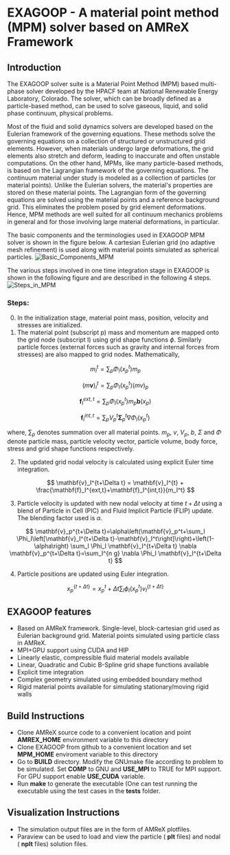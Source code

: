 # EXAGOOP - A material point method (MPM) solver based on AMReX Framework
## Introduction

The EXAGOOP solver suite is a Material Point Method (MPM) based multi-phase solver developed by the HPACF team at National Renewable Energy Laboratory, Colorado. The solver, which can be broadly defined as a particle-based method, can be used to solve gaseous, liquid, and solid phase continuum, physical problems.

Most of the fluid and solid dynamics solvers are developed based on the Eulerian framework of the governing equations. These methods solve the governing equations on a collection of structured or unstructured grid elements. However, when materials undergo large deformations, the grid elements also stretch and deform, leading to inaccurate and often unstable computations. On the other hand, MPMs, like many particle-based methods, is based on the Lagrangian framework of the governing equations. The continuum material under study is modeled as a collection of particles (or material points). Unlike the Eulerian solvers, the material's properties are stored on these material points. The Lagrangian form of the governing equations are solved using the material points and a reference background grid. This eliminates the problem posed by grid element deformations. Hence, MPM methods are well suited for all continuum mechanics problems in general and for those involving large material deformations, in particular.

The basic components and the terminologies used in EXAGOOP MPM solver is shown in the figure below. A cartesian Eulerian grid (no adaptive mesh refinement) is used along with material points simulated as spherical particles.
![Basic_Components_MPM](https://github.com/NREL/Exagoop/assets/98907926/d788b923-fe35-499d-98f9-c37e7c4bf06b)


The various steps involved in one time integration stage in EXAGOOP is shown in the following figure and are described in the following 4 steps.
![Steps_in_MPM](https://github.com/NREL/Exagoop/assets/98907926/30811ef6-57ca-4983-89ed-65b27c14f70d)


### Steps:

0. In the initialization stage, material point mass, position, velocity and stresses are initialized.
1. The material point (subscript p) mass and momentum are mapped onto the grid node (subscript I) using grid shape functions $\phi$. Similarly particle forces (external forces such as gravity and internal forces from stresses) are also mapped to grid nodes. Mathematically, 

$$
m_I^t = \sum_p \Phi_I (x_p^t) m_p
$$

$$
(m\mathbf{v})_I^t = \sum_p \Phi_I (x_p^t) (mv)_p
$$

$$
\mathbf{f}_I^{ext,t} = \sum_p \Phi_I (x_p^t) m_p \mathbf{b}(x_p)
$$

$$
\mathbf{f}_I^{int,t} = \sum_p V_p^t \mathbf{\Sigma}_p^t \nabla \Phi_I (x_p^t)
$$

where, $\sum_p$ denotes summation over all material points. $m_p$, $v$, $V_p$, $b$, $\Sigma$ and $\Phi$ denote particle mass, particle velocity vector, particle volume, body force, stress and grid shape functions respectively.

2. The updated grid nodal velocity is calculated using explicit Euler time integration. 

$$
\mathbf{v}_I^{t+\Delta t} = \mathbf{v}_I^{t} + \frac{\mathbf{f}_I^{ext,t}+\mathbf{f}_I^{int,t}}{m_I^t} 
$$

3. Particle velocity is updated with new nodal velocity at time $t+\Delta t$ using a blend of Particle in Cell (PIC) and Fluid Implicit Particle (FLIP) update. The blending factor used is $\alpha$.

$$
\mathbf{v}_p^{t+\Delta t}=\alpha\left(\mathbf{v}_p^t+\sum_I \Phi_I\left[\mathbf{v}_I^{t+\Delta t}-\mathbf{v}_I^t\right]\right)+\left(1-\alpha\right) \sum_I \Phi_I \mathbf{v}_I^{t+\Delta t} \nabla \mathbf{v}_p^{t+\Delta t}=\sum_I^{n g} \nabla \Phi_I \mathbf{v}_I^{t+\Delta t}
$$

4. Particle positions are updated using Euler integration.

$$
x_p^{\{t+\Delta t\}}=x_p^t+\Delta t \sum_I \phi_I\left(x_p^t\right) v_I^{\{t+\Delta t\}}
$$

## EXAGOOP features

- Based on AMReX framework. Single-level, block-cartesian grid used as Eulerian background grid. Material points simulated using particle class in AMReX.
- MPI+GPU support using CUDA and HIP
- Linearly elastic, compressible fluid material models available
- Linear, Quadratic and Cubic B-Spline grid shape functions available
- Explicit time integration
- Complex geometry simulated using embedded boundary method
- Rigid material points available for simulating stationary/moving rigid walls

## Build Instructions

- Clone AMReX source code to a convenient location and point __AMREX_HOME__ environment variable to this directory
- Clone EXAGOOP from github to a convenient location and set __MPM_HOME__ enviroment variable to this directory
- Go to __BUILD__ directory. Modify the GNUmake file according to problem to be simulated. Set __COMP__ to GNU and __USE_MPI__ to TRUE for MPI support. For GPU support enable  __USE_CUDA__ variable.
- Run __make__ to generate the executable (One can test running the executable using the test cases in the __tests__ folder.


## Visualization Instructions

- The simulation output files are in the form of AMReX plotfiles.
- Paraview can be used to load and view the particle ( __plt__ files) and nodal ( __nplt__ files) solution files.

 

